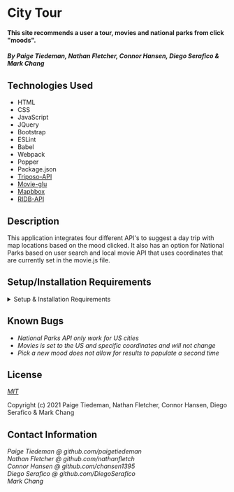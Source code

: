 # City Tour

#### This site recommends a user a tour, movies and national parks from click "moods".

#### _By Paige Tiedeman, Nathan Fletcher, Connor Hansen, Diego Serafico & Mark Chang_

## Technologies Used

* HTML
* CSS
* JavaScript
* JQuery
* Bootstrap
* ESLint
* Babel
* Webpack
* Popper
* Package.json
* [Triposo-API](https://www.triposo.com/api/documentation/20210615/)
* [Movie-glu](https://developer.movieglu.com/v2/api-index/quick-start-guide/)
* [Mapbbox](https://docs.mapbox.com/api/maps/static-images/)
* [RIDB-API](https://ridb.recreation.gov/docs)


## Description

This application integrates four different API's to suggest a day trip with map locations based on the mood clicked. It also has an option for National Parks based on user search and local movie API that uses coordinates that are currently set in the movie.js file.

## Setup/Installation Requirements

<details>
<summary>Setup & Installation Requirements</summary>

* _Clone or download the zip file of this repository to your desktop_
* _Open in a text editor_
* _If you are using a Mac: open the package.json and find the scripts property, change the line "start": "npm run build & webpack-dev-server --open --mode development",
to "start": "npm run build; webpack-dev-server --open --mode development"_
* _Commit and push your .gitignore file to your repo_
* _Run `$ npm install`_
* _Check title on package.json and webpack file_
* _Go to https://www.triposo.com/api/signup and generate an API Key_
* _Type `$ touch .env` to create a document to save your API key as Account_Key={your key here} & token={your token here}_
* _Go to https://ridb.recreation.gov/landing to generate an API Key_
  - add API_KEY={Your-Api-Key} to the .env file.
* _Add MAP_KEY=pk.eyJ1IjoibmF0aGFubWFwYm94ZGV2IiwiYSI6ImNrcHdkN2p2aDA0Z2oyeG9ieDZicTZudm4ifQ.tUypg6GRjhED2bic-GkFnw (this is a public test key) to the .env file.
* _Go to https://developer.movieglu.com/ and generate an API Key_
* _In your .env file add the MOVIES_AUTHORIZATION=(), MOVIES_CLIENT=(), and API_KEY=() for movies_
* _Type `$ npm run build`, to build your environment_
* _Type `$ npm run start`, to open in your browser_
* _Click on any of the moods to get your result_
* _Use the Nav Bar to go to different Sections_
* _Type in a US City to find nearby Parks_
* _Click the "See Local Movies" Button to show nearby theaters and showing_
</details>

## Known Bugs

* _National Parks API only work for US cities_
* _Movies is set to the US and specific coordinates and will not change_
* _Pick a new mood does not allow for results to populate a second time_

## License

_[MIT](https://opensource.org/licenses/MIT)_  

Copyright (c) 2021 Paige Tiedeman, Nathan Fletcher, Connor Hansen, Diego Serafico & Mark Chang

## Contact Information

_Paige Tiedeman @ github.com/paigetiedeman_  
_Nathan Fletcher @ github.com/nathanfletch_  
_Connor Hansen @ github.com/chansen1395_  
_Diego Serafico @ github.com/DiegoSerafico_  
_Mark Chang_  
